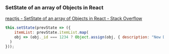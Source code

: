 ###  SetState of an array of Objects in React


[reactjs - SetState of an array of Objects in React - Stack Overflow](https://stackoverflow.com/questions/49477547/setstate-of-an-array-of-objects-in-react "reactjs - SetState of an array of Objects in React - Stack Overflow")


 

```js
this.setState(prevState => ({
    itemList: prevState.itemList.map(
    obj => (obj._id === 1234 ? Object.assign(obj, { description: "New Description" }) : obj)
  )
}));
```
